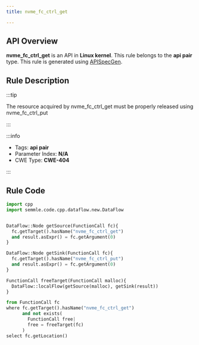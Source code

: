 ```yaml
---
title: nvme_fc_ctrl_get

---
```



## API Overview
**nvme_fc_ctrl_get** is an API in **Linux kernel**. This rule belongs to the **api pair** type. This rule is generated using [APISpecGen](../../tools/APISpecGen).
## Rule Description

:::tip

The resource acquired by nvme_fc_ctrl_get must be properly released using nvme_fc_ctrl_put

:::

:::info

- Tags: **api pair**
- Parameter Index: **N/A**
- CWE Type: **CWE-404**

:::

## Rule Code
```python
import cpp
import semmle.code.cpp.dataflow.new.DataFlow


DataFlow::Node getSource(FunctionCall fc){
  fc.getTarget().hasName("nvme_fc_ctrl_get")
  and result.asExpr() = fc.getArgument(0)
}

DataFlow::Node getSink(FunctionCall fc){
  fc.getTarget().hasName("nvme_fc_ctrl_put")
  and result.asExpr() = fc.getArgument(0)
}

FunctionCall freeTarget(FunctionCall malloc){
  DataFlow::localFlow(getSource(malloc), getSink(result))
}

from FunctionCall fc
where fc.getTarget().hasName("nvme_fc_ctrl_get")
      and not exists(
        FunctionCall free| 
        free = freeTarget(fc)
      )
select fc.getLocation()

    
```